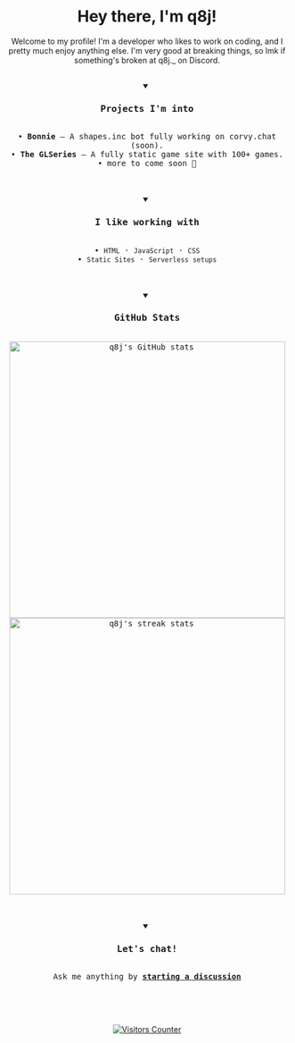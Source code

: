 <div align="center">

# Hey there, I'm q8j!

Welcome to my profile! I'm a developer who likes to work on coding, and I pretty much enjoy anything else. I'm very good at breaking things, so lmk if something's broken at q8j._ on Discord.

<kbd>
  <br>
  <details open>
    <summary><h3>Projects I'm into</h3></summary>
    <div>
      <br>
      • <b>Bonnie</b> – A shapes.inc bot fully working on corvy.chat (soon).<br>
      • <b>The GLSeries</b> – A fully static game site with 100+ games.<br>
      • more to come soon 👀
      <br><br>
    </div>
  </details>
</kbd>

<br>

<kbd>
  <br>
  <details open>
    <summary><h3>I like working with</h3></summary>
    <div>
      <br>
      • <code>HTML</code> · <code>JavaScript</code> · <code>CSS</code><br>
      • <code>Static Sites</code> · <code>Serverless setups</code>
      <br><br>
    </div>
  </details>
</kbd>

<br>

<kbd>
  <br>
  <details open>
    <summary><h3>GitHub Stats</h3></summary>
    <div>
      <br>
      <img width="495" src="https://github-readme-stats.vercel.app/api?username=q8j-dev&show_icons=true&theme=transparent&hide_border=true&border_radius=20&hide_title=true&bg_color=00000000" alt="q8j's GitHub stats" />
      <br>
      <img width="495" src="https://github-readme-streak-stats.herokuapp.com/?user=q8j-dev&theme=transparent&hide_border=true&border_radius=20&background=00000000" alt="q8j's streak stats" />
      <br><br>
    </div>
  </details>
</kbd>

<br>

<kbd>
  <br>
  <details open>
    <summary><h3>Let's chat!</h3></summary>
    <div>
      <br>
      Ask me anything by <a href="https://github.com/q8j-dev/q8j-dev/discussions"><b>starting a discussion</b></a>
      <br><br>
    </div>
  </details>
</kbd>

<br><br>

<a href="#">
  <img src="https://komarev.com/ghpvc/?username=q8j-dev&label=Profile+Views&color=232F3E&style=flat-square" alt="Visitors Counter" />
</a>

</div>
